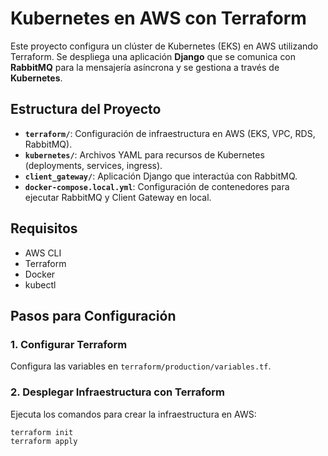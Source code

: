 # Kubernetes en AWS con Terraform

Este proyecto configura un clúster de Kubernetes (EKS) en AWS utilizando Terraform. Se despliega una aplicación **Django** que se comunica con **RabbitMQ** para la mensajería asíncrona y se gestiona a través de **Kubernetes**.

## Estructura del Proyecto

- **`terraform/`**: Configuración de infraestructura en AWS (EKS, VPC, RDS, RabbitMQ).
- **`kubernetes/`**: Archivos YAML para recursos de Kubernetes (deployments, services, ingress).
- **`client_gateway/`**: Aplicación Django que interactúa con RabbitMQ.
- **`docker-compose.local.yml`**: Configuración de contenedores para ejecutar RabbitMQ y Client Gateway en local.

## Requisitos

- AWS CLI
- Terraform
- Docker
- kubectl

## Pasos para Configuración

### 1. **Configurar Terraform**

Configura las variables en `terraform/production/variables.tf`.

### 2. **Desplegar Infraestructura con Terraform**

Ejecuta los comandos para crear la infraestructura en AWS:

```bash
terraform init
terraform apply
```
